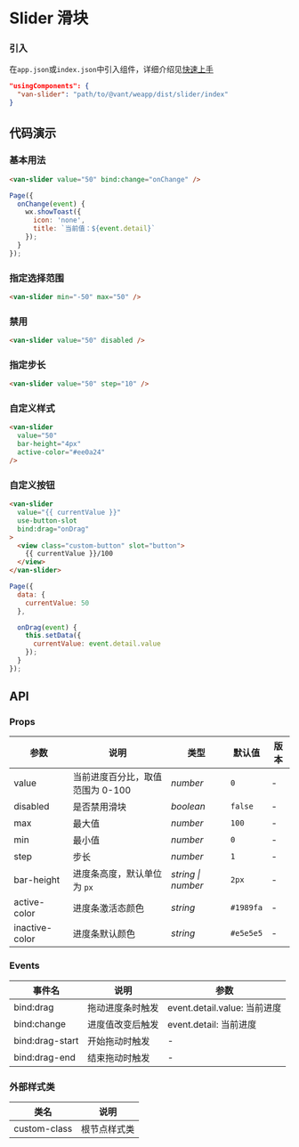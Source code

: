 # Slider 滑块

### 引入

在`app.json`或`index.json`中引入组件，详细介绍见[快速上手](#/quickstart#yin-ru-zu-jian)

```json
"usingComponents": {
  "van-slider": "path/to/@vant/weapp/dist/slider/index"
}
```

## 代码演示

### 基本用法

```html
<van-slider value="50" bind:change="onChange" />
```

```js
Page({
  onChange(event) {
    wx.showToast({
      icon: 'none',
      title: `当前值：${event.detail}`
    });
  }
});
```

### 指定选择范围

```html
<van-slider min="-50" max="50" />
```

### 禁用

```html
<van-slider value="50" disabled />
```

### 指定步长

```html
<van-slider value="50" step="10" />
```

### 自定义样式

```html
<van-slider
  value="50"
  bar-height="4px"
  active-color="#ee0a24"
/>
```

### 自定义按钮

```html
<van-slider
  value="{{ currentValue }}"
  use-button-slot
  bind:drag="onDrag"
>
  <view class="custom-button" slot="button">
    {{ currentValue }}/100
  </view>
</van-slider>
```

```js
Page({
  data: {
    currentValue: 50
  },

  onDrag(event) {
    this.setData({
      currentValue: event.detail.value
    });
  }
});
```

## API

### Props

| 参数 | 说明 | 类型 | 默认值 | 版本 |
|-----------|-----------|-----------|-------------|-------------|
| value | 当前进度百分比，取值范围为 0-100 | *number* | `0` | - |
| disabled | 是否禁用滑块 | *boolean* | `false` | - |
| max | 最大值 | *number* | `100` | - |
| min | 最小值 | *number* | `0` | - |
| step | 步长 | *number* | `1` | - |
| bar-height | 进度条高度，默认单位为 `px` | *string \| number* | `2px` | - |
| active-color | 进度条激活态颜色 | *string* | `#1989fa` | - |
| inactive-color | 进度条默认颜色 | *string* | `#e5e5e5` | - |

### Events

| 事件名 | 说明 | 参数 |
|-----------|-----------|-----------|
| bind:drag | 拖动进度条时触发 | event.detail.value: 当前进度 |
| bind:change | 进度值改变后触发 | event.detail: 当前进度 |
| bind:drag-start | 开始拖动时触发 | - |
| bind:drag-end | 结束拖动时触发 | - |

### 外部样式类

| 类名 | 说明 |
|-----------|-----------|
| custom-class | 根节点样式类 |
